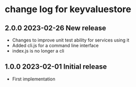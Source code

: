 # change log for keyvaluestore

## 2.0.0 2023-02-26 New release

- Changes to improve unit test ability for services using it
- Added cli.js for a command line interface
- index.js is no longer a cli

## 1.0.0 2023-02-01 Initial release

- First implementation
